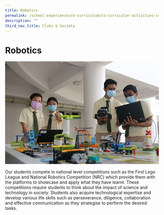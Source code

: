 ```yaml
---
title: Robotics
permalink: /school-experience/co-curriculum/co-curricular-activities-cca/clubs-n-society/robotics/
description: ""
third_nav_title: Clubs & Society
---
```

# **Robotics**

![](/images/Robotics1.jpg)

Our students compete in national level competitions such as the First Lego League and National Robotics Competition (NRC) which provide them with the platforms to showcase and apply what they have learnt. These competitions require students to think about the impact of science and technology in society. Students also acquire technological expertise and develop various life skills such as perseverance, diligence, collaboration and effective communication as they strategise to perform the desired tasks.